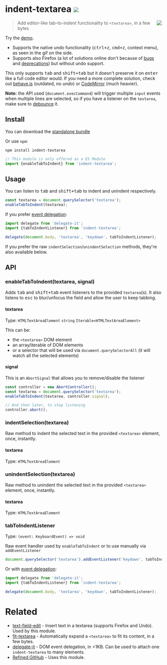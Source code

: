 # indent-textarea [![][badge-gzip]][link-npm]

[badge-gzip]: https://img.shields.io/bundlephobia/minzip/indent-textarea.svg?label=gzipped
[link-npm]: https://www.npmjs.com/package/indent-textarea

[<img align="right" src="https://user-images.githubusercontent.com/1402241/33802977-beb8497c-ddbf-11e7-899c-698d89298de4.gif">](https://fregante.github.io/indent-textarea/)

> Add editor-like tab-to-indent functionality to `<textarea>`, in a few bytes

Try the [demo](https://fregante.github.io/indent-textarea/).

- Supports the native undo functionality (<kbd>ctrl+z</kbd>, <kbd>cmd+z</kbd>, context menu), as seen in the gif on the side.
- Supports also Firefox (a lot of solutions online don't because of [bugs](https://bugzilla.mozilla.org/show_bug.cgi?id=1220696) and [deprecations](https://www.chromestatus.com/features/5718803933560832)) but without undo support.

This only supports <kbd>tab</kbd> and <kbd>shift+tab</kbd> but it doesn't preserve it on <kbd>enter</kbd> like a full code editor would. If you need a more complete solution, check out [behave.js](https://github.com/jakiestfu/Behave.js) (outdated, no _undo_) or [CodeMirror](https://github.com/codemirror/CodeMirror) (much heavier).

**Note:** the API used (`document.execCommand`) will trigger multiple `input` events when multiple lines are selected, so if you have a listener on the `textarea`, make sure to [debounce](https://github.com/sindresorhus/debounce-fn) it.

## Install

You can download the [standalone bundle](https://bundle.fregante.com/?pkg=indent-textarea&global=window)

Or use `npm`:

```
npm install indent-textarea
```

```js
// This module is only offered as a ES Module
import {enableTabToIndent} from 'indent-textarea';
```

## Usage

You can listen to <kbd>tab</kbd> and <kbd>shift+tab</kbd> to indent and unindent respectively.

```js
const textarea = document.querySelector('textarea');
enableTabToIndent(textarea);
```

If you prefer [event delegation](https://github.com/fregante/delegate-it):

```js
import delegate from 'delegate-it';
import {tabToIndentListener} from 'indent-textarea';

delegate(document.body, 'textarea', 'keydown', tabToIndentListener);
```

If you prefer the raw `indentSelection`/`unindentSelection` methods, they're also available below.

## API

### enableTabToIndent(textarea, signal)

Adds <kbd>tab</kbd> and <kbd>shift+tab</kbd> event listeners to the provided `textarea`(s). It also listens to <kbd>esc</kbd> to blur/unfocus the field and allow the user to keep tabbing.

#### textarea

Type: `HTMLTextAreaElement` `string` `Iterable<HTMLTextAreaElement>`

This can be:

- the `<textarea>` DOM element
- an array/iterable of DOM elements
- or a selector that will be used via `document.querySelectorAll` (it will watch all the selected elements)

#### signal

This is an `AbortSignal` that allows you to remove/disable the listener

```js
const controller = new AbortController();
const textarea = document.querySelector('textarea');
enableTabToIndent(textarea, controller.signal);

// And then later, to stop listening
controller.abort();
```

### indentSelection(textarea)

Raw method to indent the selected text in the provided `<textarea>` element, once, instantly.

#### textarea

Type: `HTMLTextAreaElement`

### unindentSelection(textarea)

Raw method to unindent the selected text in the provided `<textarea>` element, once, instantly.

#### textarea

Type: `HTMLTextAreaElement`

### tabToIndentListener

Type: `(event: KeyboardEvent) => void`

Raw event handler used by `enableTabToIndent` or to use manually via `addEventListener`

```js
document.querySelector('textarea').addEventListener('keydown', tabToIndentListener);
```

Or with [event delegation](https://github.com/fregante/delegate-it):

```js
import delegate from 'delegate-it';
import {tabToIndentListener} from 'indent-textarea';

delegate(document.body, 'textarea', 'keydown', tabToIndentListener);
```

# Related

- [text-field-edit](https://github.com/fregante/text-field-edit) - Insert text in a textarea (supports Firefox and Undo). Used by this module.
- [fit-textarea](https://github.com/fregante/fit-textarea) - Automatically expand a `<textarea>` to fit its content, in a few bytes.
- [delegate-it](https://github.com/fregante/delegate-it) - DOM event delegation, in <1KB. Can be used to attach one `indent-textarea` to many elements.
- [Refined GitHub](https://github.com/sindresorhus/refined-github) - Uses this module.
